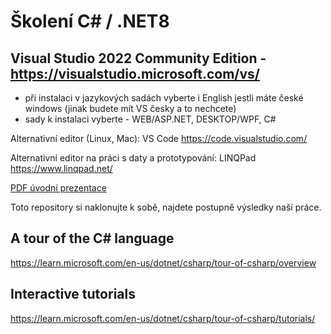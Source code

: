 # Školení C# / .NET8

## Visual Studio 2022 Community Edition - https://visualstudio.microsoft.com/vs/
* při instalaci v jazykových sadách vyberte i English jestli máte české windows (jinak budete mít VS česky a to nechcete)
* sady k instalaci vyberte - WEB/ASP.NET, DESKTOP/WPF, C#

Alternativní editor (Linux, Mac): VS Code https://code.visualstudio.com/

Alternativní editor na práci s daty a prototypování: LINQPad https://www.linqpad.net/

[PDF úvodní prezentace](/netsharp.pdf)

Toto repository si naklonujte k sobě, najdete postupně výsledky naší práce.

## A tour of the C# language
https://learn.microsoft.com/en-us/dotnet/csharp/tour-of-csharp/overview

## Interactive tutorials
https://learn.microsoft.com/en-us/dotnet/csharp/tour-of-csharp/tutorials/
